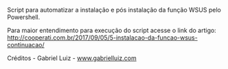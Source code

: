 Script para automatizar a instalação e pós instalação da função WSUS pelo Powershell.

Para maior entendimento para execução do script acesse o link do artigo: http://cooperati.com.br/2017/09/05/5-instalacao-da-funcao-wsus-continuacao/

Créditos - Gabriel Luiz - www.gabrielluiz.com

